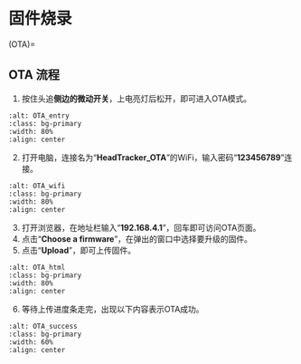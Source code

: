 # 固件烧录

(OTA)=
## OTA 流程

1. 按住头追**侧边的微动开关**，上电亮灯后松开，即可进入OTA模式。 

```{image} ../../_static/OTA_entry.png
:alt: OTA_entry
:class: bg-primary
:width: 80%
:align: center
```

2. 打开电脑，连接名为“**HeadTracker_OTA**”的WiFi，输入密码“**123456789**”连接。 

```{image} ../../_static/OTA_wifi.png
:alt: OTA_wifi
:class: bg-primary
:width: 80%
:align: center
```

3. 打开浏览器，在地址栏输入“**192.168.4.1**”，回车即可访问OTA页面。
4. 点击“**Choose a firmware**”，在弹出的窗口中选择要升级的固件。 
5. 点击“**Upload**”，即可上传固件。 

```{image} ../../_static/OTA_html.png
:alt: OTA_html
:class: bg-primary
:width: 80%
:align: center
```

6. 等待上传进度条走完，出现以下内容表示OTA成功。

```{image} ../../_static/OTA_success.png
:alt: OTA_success
:class: bg-primary
:width: 60%
:align: center
```
